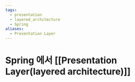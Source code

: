 ```yaml
---
tags:
  - presentation
  - layered_architecture
  - Spring
aliases:
  - Presentation Layer
---
```

# Spring 에서 [[Presentation Layer(layered architecture)]]

